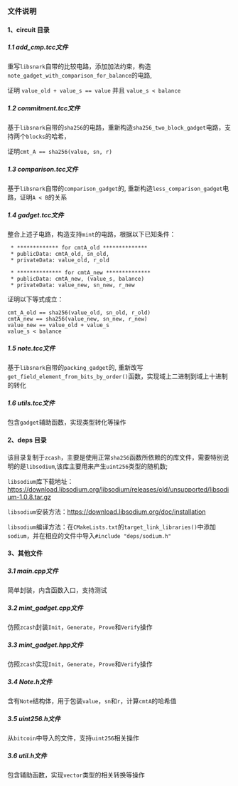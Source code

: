 ### 文件说明

#### 1、circuit 目录
##### 1.1 add_cmp.tcc文件
重写`libsnark`自带的比较电路，添加加法约束，构造`note_gadget_with_comparison_for_balance`的电路, 

证明 `value_old + value_s == value` 并且 `value_s < balance`

##### 1.2 commitment.tcc文件
基于`libsnark`自带的`sha256`的电路，重新构造`sha256_two_block_gadget`电路，支持两个`blocks`的哈希，

证明`cmt_A == sha256(value, sn, r)`

##### 1.3 comparison.tcc文件
基于`libsnark`自带的`comparison_gadget`的, 重新构造`less_comparison_gadget`电路，证明`A < B`的关系

##### 1.4 gadget.tcc文件
整合上述子电路，构造支持`mint`的电路，根据以下已知条件：
```
 * ************* for cmtA_old **************
 * publicData: cmtA_old, sn_old,  
 * privateData: value_old, r_old

 * ************** for cmtA_new **************
 * publicData: cmtA_new, (value_s, balance)  
 * privateData: value_new, sn_new, r_new
 ```
 证明以下等式成立：
```
cmt_A_old == sha256(value_old, sn_old, r_old)
cmtA_new == sha256(value_new, sn_new, r_new)
value_new == value_old + value_s
value_s < balance
```

##### 1.5 note.tcc文件
基于`libsnark`自带的`packing_gadget`的, 重新改写`get_field_element_from_bits_by_order()`函数，实现域上二进制到域上十进制的转化

##### 1.6 utils.tcc文件
包含`gadget`辅助函数，实现类型转化等操作

#### 2、deps 目录
该目录复制于`zcash`，主要是使用正常`sha256`函数所依赖的的库文件，需要特别说明的是`libsodium`,该库主要用来产生`uint256`类型的随机数;

`libsodium`库下载地址：https://download.libsodium.org/libsodium/releases/old/unsupported/libsodium-1.0.8.tar.gz

`libsodium`安装方法：https://download.libsodium.org/doc/installation

`libsodium`编译方法：在`CMakeLists.txt`的`target_link_libraries()`中添加`sodium`，并在相应的文件中导入`#include "deps/sodium.h"`

#### 3、其他文件

##### 3.1 main.cpp文件
简单封装，内含函数入口，支持测试

##### 3.2 mint_gadget.cpp文件
仿照`zcash`封装`Init`，`Generate`，`Prove`和`Verify`操作

##### 3.3 mint_gadget.hpp文件
仿照`zcash`实现`Init`，`Generate`，`Prove`和`Verify`操作

##### 3.4 Note.h文件
含有`Note`结构体，用于包装`value`，`sn`和`r`，计算`cmtA`的哈希值

##### 3.5 uint256.h文件
从`bitcoin`中导入的文件，支持`uint256`相关操作

##### 3.6 util.h文件
包含辅助函数，实现`vector`类型的相关转换等操作